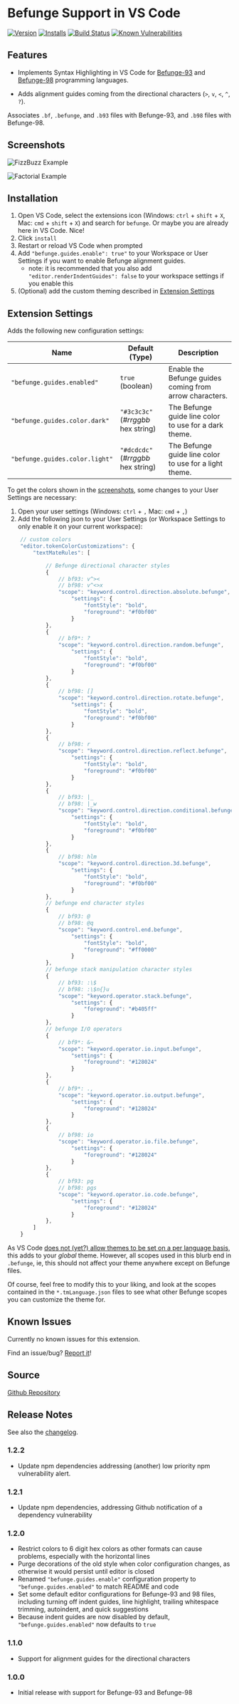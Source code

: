 # Befunge Support in VS Code

[![Version](https://vsmarketplacebadge.apphb.com/version/kagof.befunge.svg)](https://marketplace.visualstudio.com/items?itemName=kagof.befunge)
[![Installs](https://vsmarketplacebadge.apphb.com/installs/kagof.befunge.svg)](https://marketplace.visualstudio.com/items?itemName=kagof.befunge)
[![Build Status](https://img.shields.io/travis/kagof/VSCode-Befunge.svg)](https://travis-ci.org/kagof/VSCode-Befunge)
[![Known Vulnerabilities](https://snyk.io/test/github/kagof/vscode-befunge/badge.svg?targetFile=package.json)](https://snyk.io/test/github/kagof/vscode-befunge?targetFile=package.json)

## Features

* Implements Syntax Highlighting in VS Code for [Befunge-93](https://esolangs.org/wiki/Befunge) and [Befunge-98](https://esolangs.org/wiki/Funge-98) programming languages.

* Adds alignment guides coming from the directional characters (`>`, `v`, `<`, `^`, `?`).

Associates `.bf`, `.befunge`, and `.b93` files with Befunge-93, and `.b98` files with Befunge-98.

## Screenshots

![FizzBuzz Example](https://raw.githubusercontent.com/kagof/VSCode-Befunge/master/assets/screenshots/screenshot-fizzbuzz.png)

![Factorial Example](https://raw.githubusercontent.com/kagof/VSCode-Befunge/master/assets/screenshots/screenshot-factorial.png)

## Installation

1. Open VS Code, select the extensions icon (Windows: `ctrl` + `shift` + `X`, Mac: `cmd` + `shift` + `X`) and search for `befunge`. Or maybe you are already here in VS Code. Nice!
2. Click `install`
3. Restart or reload VS Code when prompted
4. Add `"befunge.guides.enable": true"` to your Workspace or User Settings if you want to enable Befunge alignment guides.
    * note: it is recommended that you also add `"editor.renderIndentGuides": false` to your workspace settings if you enable this
5. (Optional) add the custom theming described in [Extension Settings](#extension-settings)

## Extension Settings

Adds the following new configuration settings:

| Name | Default (Type) | Description |
|------|----------------|-------------|
|`"befunge.guides.enabled"`|`true` (boolean)|Enable the Befunge guides coming from arrow characters.|
|`"befunge.guides.color.dark"`|`"#3c3c3c"` (*#rrggbb* hex string)|The Befunge guide line color to use for a dark theme.|
|`"befunge.guides.color.light"`|`"#dcdcdc"` (*#rrggbb* hex string)|The Befunge guide line color to use for a light theme.|

To get the colors shown in the [screenshots](#screenshots), some changes to your User Settings are necessary:

1. Open your user settings (Windows: `ctrl` + `,` Mac: `cmd` + `,`)
2. Add the following json to your User Settings (or Workspace Settings to only enable it on your current workspace):

``` javascript
    // custom colors
    "editor.tokenColorCustomizations": {
        "textMateRules": [

            // Befunge directional character styles
            {
                // bf93: v^><
                // bf98: v^<>x
                "scope": "keyword.control.direction.absolute.befunge",
                    "settings": {
                        "fontStyle": "bold",
                        "foreground": "#f0bf00"
                    }
            },
            {
                // bf9*: ?
                "scope": "keyword.control.direction.random.befunge",
                    "settings": {
                        "fontStyle": "bold",
                        "foreground": "#f0bf00"
                    }
            },
            {
                // bf98: []
                "scope": "keyword.control.direction.rotate.befunge",
                    "settings": {
                        "fontStyle": "bold",
                        "foreground": "#f0bf00"
                    }
            },
            {
                // bf98: r
                "scope": "keyword.control.direction.reflect.befunge",
                    "settings": {
                        "fontStyle": "bold",
                        "foreground": "#f0bf00"
                    }
            },
            {
                // bf93: |_
                // bf98: |_w
                "scope": "keyword.control.direction.conditional.befunge",
                    "settings": {
                        "fontStyle": "bold",
                        "foreground": "#f0bf00"
                    }
            },
            {
                // bf98: hlm
                "scope": "keyword.control.direction.3d.befunge",
                    "settings": {
                        "fontStyle": "bold",
                        "foreground": "#f0bf00"
                    }
            },
            // befunge end character styles
            {
                // bf93: @
                // bf98: @q
                "scope": "keyword.control.end.befunge",
                    "settings": {
                        "fontStyle": "bold",
                        "foreground": "#ff0000"
                    }
            },
            // befunge stack manipulation character styles
            {
                // bf93: :\$
                // bf98: :\$n{}u
                "scope": "keyword.operator.stack.befunge",
                    "settings": {
                        "foreground": "#b405ff"
                    }
            },
            // befunge I/O operators
            {
                // bf9*: &~
                "scope": "keyword.operator.io.input.befunge",
                    "settings": {
                        "foreground": "#128024"
                    }
            },
            {
                // bf9*: .,
                "scope": "keyword.operator.io.output.befunge",
                    "settings": {
                        "foreground": "#128024"
                    }
            },
            {
                // bf98: io
                "scope": "keyword.operator.io.file.befunge",
                    "settings": {
                        "foreground": "#128024"
                    }
            },
            {
                // bf93: pg
                // bf98: pgs
                "scope": "keyword.operator.io.code.befunge",
                    "settings": {
                        "foreground": "#128024"
                    }
            },
        ]
    }
```

As VS Code [does not (yet?) allow themes to be set on a per language basis](https://github.com/Microsoft/vscode/issues/20652), this adds to your *global* theme. However, all scopes used in this blurb end in `.befunge`, ie, this should not affect your theme anywhere except on Befunge files.

Of course, feel free to modify this to your liking, and look at the scopes contained in the `*.tmLanguage.json` files to see what other Befunge scopes you can customize the theme for.

## Known Issues

Currently no known issues for this extension.

Find an issue/bug? [Report it](https://github.com/kagof/VSCode-Befunge-syntax-highlighting/issues/new)!

## Source

[Github Repository](https://github.com/kagof/VSCode-Befunge)

## Release Notes

See also the [changelog](CHANGELOG.md).

### 1.2.2

* Update npm dependencies addressing (another) low priority npm vulnerability alert.

### 1.2.1

* Update npm dependencies, addressing Github notification of a dependency vulnerability

### 1.2.0

* Restrict colors to 6 digit hex colors as other formats can cause problems, especially with the horizontal lines
* Purge decorations of the old style when color configuration changes, as otherwise it would persist until editor is closed
* Renamed `"befunge.guides.enable"` configuration property to `"befunge.guides.enabled"` to match README and code
* Set some default editor configurations for Befunge-93 and 98 files, including turning off indent guides, line highlight, trailing whitespace trimming, autoindent, and quick suggestions
* Because indent guides are now disabled by default, `"befunge.guides.enabled"` now defaults to `true`

### 1.1.0

* Support for alignment guides for the directional characters

### 1.0.0

* Initial release with support for Befunge-93 and Befunge-98
